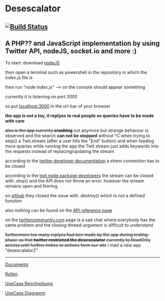 # Desescalator #
[![Build Status](https://travis-ci.com/mesopotato/desescalator.svg?branch=master)](https://travis-ci.com/mesopotato/desescalator)
---
A PHP?? and JavaScript implementation by using Twitter API, nodeJS, socket.io and more :)
---
To start: download [nodeJS](https://nodejs.org/en/)

then open a terminal such as powershell in the repository in which the index.js file is

then run "node index.js" --> on the console should appear something

currently it is listening on port 3000

so put [localhost:3000](http://localhost:3000) in the url-bar of your browser

**the app is not a toy, it replyes to real people so queries have to be made with care**

~~also is the app currenty **crashing**~~ not anymore but strange behavour is observed and the search **can not be stopped** without ^C when trying to stop() a Twit.stream (after a user hits the "End" button)
and when feeding more queries while running the app the Twit.stream just adds keywords into the requests instead of replacing/updating the stream 

according to the [twitter developer documentation](https://developer.twitter.com/en/docs/tutorials/consuming-streaming-data.html#) a strem connection has to be closed 

according to the [twit node package developers](https://github.com/ttezel/twit#tstreampath-params) the stream can be closed with .stop() and the API does not throw an error. however the stream remains open and firering. 

on [github](https://github.com/desmondmorris/node-twitter/issues/129) they closed the issue with .destroy() which is not a defined function 

also nothing can be found on the [API reference page](https://developer.twitter.com/en/docs/tweets/filter-realtime/guides/connecting) 

on the [twittercommunity.com](https://twittercommunity.com/t/how-to-stop-streaming/6035) page is a sad chat where everybody has the same problem and the closing-thread-argument is difficult to understand

~~furthermore too many replyes had ben made by the app during testing-phase so that **twitter restricted the desescalator** currently to ReadOnly access until further notice or actions form our site~~ i mad a new app "desescalator2"

---
[Documents](https://drive.google.com/open?id=1Jv7LSfT_MDGi3HYUMKRcH5u5S9tPgUTS)

[Rollen](https://docs.google.com/document/d/17g6ulZsMIqNvBnC-qucA-jeRMrgcY7waidRa3mth2Q4/edit?usp=sharing)

[UseCase Beschreibung](https://docs.google.com/document/d/1oz9qOeU4OIjTCA6z2dbuM8Hj8swJ7ajjOvCC6fgAboM/edit?usp=sharing)

[UseCase Diagramm](https://drive.google.com/file/d/12pSeUfSbhQNWHmQcqW2j2ku75_hxw0Ws/view?usp=sharing)


